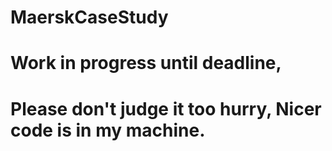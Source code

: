 # MaerskCaseStudy


# Work in progress until deadline, 
# Please don't judge it too hurry, Nicer code is in my machine. 